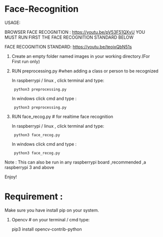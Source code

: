 # Face-Recognition
USAGE:

BROWSER FACE RECOGNITION : https://youtu.be/pV53F51QXyU   YOU MUST RUN FIRST THE FACE RECOGNITION STANDARD BELOW

FACE RECOGNITION STANDARD: https://youtu.be/teoixQbN51s 

1. Create an empty folder named images in your working directory.(For First run only)

  

2. RUN preprocessing.py  #when adding a class or person to be recognized

	In raspberrypi / linux , click terminal and type:
	
	    python3 preprocessing.py
	    
	In windows click cmd and type :
	
	    python3 preprocessing.py
	
	
3. RUN face_recog.py   #  for realtime face recognition

	In raspberrypi / linux , click terminal and type:
	
	    python3 face_recog.py
	    
	In windows click cmd and type :
	
	    python3 face_recog.py

Note : This can also  be run in any raspberrypi board ,recommended ,a raspberrypi 3 and above

Enjoy!

# Requirement :
 Make sure you have install pip on your system.
1. Opencv # on your terminal / cmd type:

	pip3 install opencv-contrib-python 
 
